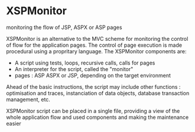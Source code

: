 # XSPMonitor
monitoring the flow of JSP, ASPX or ASP pages

XSPMonitor is an alternative to the MVC scheme for monitoring the control of flow for the application pages.
The control of page execution is made procedural using a propritary language. The XSPMonitor components are:
- A script using tests, loops, recursive calls, calls for pages
- An interpreter for the script, called the "monitor"
- pages : ASP ASPX or JSP, depending on the target environment

Ahead of the basic instructions, the script may include other functions : optimisation and traces, instanciation of data objects, database transaction management, etc.

XSPMonitor script can be placed in a single file, providing a view of the whole application flow and used components and making the maintenance easier
